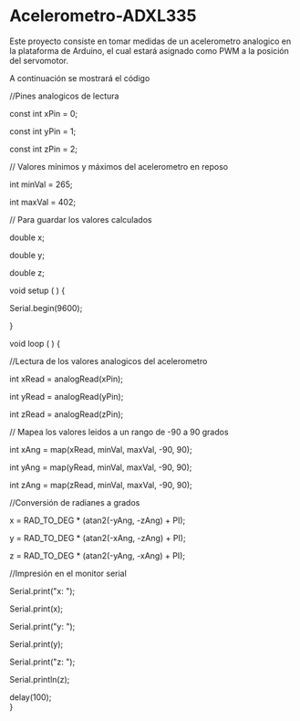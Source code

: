 # Acelerometro-ADXL335
Este proyecto consiste en tomar medidas de un acelerometro analogico en la plataforma de Arduino, el cual estará asignado como PWM a la posición del servomotor.

A continuación se mostrará el código


//Pines analogicos de lectura


 const int xPin = 0;    
 
 const int yPin = 1;
 
 const int zPin = 2;
 

// Valores mínimos y máximos del acelerometro en reposo


 int minVal = 265;     
 
 int maxVal = 402;
 

// Para guardar los valores calculados

 double x;    
 
 double y;
 
 double z;

void setup ( ) {

 Serial.begin(9600);
 
 }

void loop ( ) {


//Lectura de los valores analogicos del acelerometro

 int xRead = analogRead(xPin);  
 
 int yRead = analogRead(yPin);
 
 int zRead = analogRead(zPin);
 

// Mapea los valores leidos a un rango de -90 a 90 grados

 int xAng = map(xRead, minVal, maxVal, -90, 90);
 
 int yAng = map(yRead, minVal, maxVal, -90, 90);
 
 int zAng = map(zRead, minVal, maxVal, -90, 90);
 

//Conversión de radianes a grados

 x = RAD_TO_DEG * (atan2(-yAng, -zAng) + PI);
 
 y = RAD_TO_DEG * (atan2(-xAng, -zAng) + PI);
 
 z = RAD_TO_DEG * (atan2(-yAng, -xAng) + PI);
 

//Impresión en el monitor serial

 Serial.print("x: ");
 
 Serial.print(x);
 
 Serial.print("y: ");
 
 Serial.print(y);
 
 Serial.print("z: ");
 
 Serial.println(z);

delay(100);  
 }
